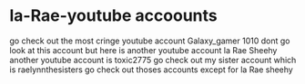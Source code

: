 # la-Rae-youtube accoounts 
go check out the most cringe youtube account Galaxy_gamer 1010
dont go look at this account but here is another youtube account la Rae Sheehy
another youtube account is toxic2775
go check out my sister account which is raelynnthesisters 
go check out thoses accounts except for la Rae sheehy
